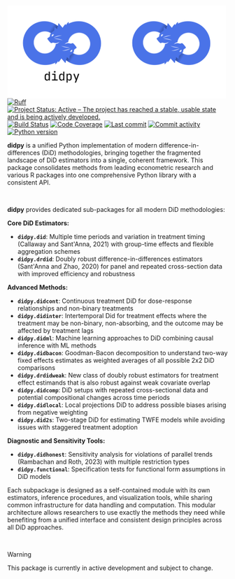 <img src="docs/source/_static/didpy-light.png#gh-light-mode-only" width="250" align="left" alt="didpy logo"></img>
<img src="docs/source/_static/didpy-dark.png#gh-dark-mode-only" width="250" align="left" alt="didpy logo"></img>

[![Ruff](https://img.shields.io/endpoint?url=https://raw.githubusercontent.com/astral-sh/ruff/main/assets/badge/v2.json)](https://github.com/astral-sh/ruff)
[![Project Status: Active – The project has reached a stable, usable state and is being actively developed.](https://www.repostatus.org/badges/latest/active.svg)](https://www.repostatus.org/#active)
[![Build Status](https://github.com/jordandeklerk/didpy/actions/workflows/test.yml/badge.svg)](https://github.com/jordandeklerk/didpy/actions/workflows/test.yml)
[![Code Coverage](https://codecov.io/gh/jordandeklerk/didpy/branch/main/graph/badge.svg)](https://codecov.io/gh/jordandeklerk/didpy)
[![Last commit](https://img.shields.io/github/last-commit/jordandeklerk/didpy)](https://github.com/jordandeklerk/didpy/graphs/commit-activity)
[![Commit activity](https://img.shields.io/github/commit-activity/m/jordandeklerk/didpy)](https://github.com/jordandeklerk/didpy/graphs/commit-activity)
[![Python version](https://img.shields.io/badge/3.10%20%7C%203.11%20%7C%203.12%20%7C%203.13-blue?logo=python&logoColor=white)](https://www.python.org/)


__didpy__ is a unified Python implementation of modern difference-in-differences (DiD) methodologies, bringing together the fragmented landscape of DiD estimators into a single, coherent framework. This package consolidates methods from leading econometric research and various R packages into one comprehensive Python library with a consistent API.

<br>

__didpy__ provides dedicated sub-packages for all modern DiD methodologies:

**Core DiD Estimators:**

- **`didpy.did`**: Multiple time periods and variation in treatment timing (Callaway and Sant'Anna, 2021) with group-time effects and flexible aggregation schemes
- **`didpy.drdid`**: Doubly robust difference-in-differences estimators (Sant'Anna and Zhao, 2020) for panel and repeated cross-section data with improved efficiency and robustness

**Advanced Methods:**

- **`didpy.didcont`**: Continuous treatment DiD for dose-response relationships and non-binary treatments
- **`didpy.didinter`**: Intertemporal Did for treatment effects where the treatment may be non-binary, non-absorbing, and the outcome may be affected by treatment lags
- **`didpy.didml`**: Machine learning approaches to DiD combining causal inference with ML methods
- **`didpy.didbacon`**: Goodman-Bacon decomposition to understand two-way fixed effects estimates as weighted averages of all possible 2x2 DiD comparisons
- **`didpy.drdidweak`**: New class of doubly robust estimators for treatment effect estimands that is also robust against weak covariate overlap
- **`didpy.didcomp`**: DiD setups with repeated cross-sectional data and potential compositional changes across time periods
- **`didpy.didlocal`**: Local projections DiD to address possible biases arising from negative weighting
- **`didpy.did2s`**: Two-stage DiD for estimating TWFE models while avoiding issues with staggered treatment adoption

**Diagnostic and Sensitivity Tools:**

- **`didpy.didhonest`**: Sensitivity analysis for violations of parallel trends (Rambachan and Roth, 2023) with multiple restriction types
- **`didpy.functional`**: Specification tests for functional form assumptions in DiD models

Each subpackage is designed as a self-contained module with its own estimators, inference procedures, and visualization tools, while sharing common infrastructure for data handling and computation. This modular architecture allows researchers to use exactly the methods they need while benefiting from a unified interface and consistent design principles across all DiD approaches.

<br>

> [!WARNING]
> This package is currently in active development and subject to change.
